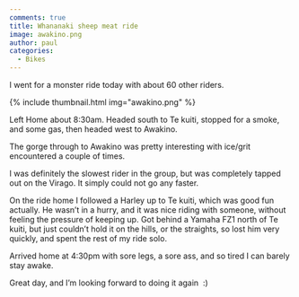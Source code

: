 ```yaml
---
comments: true
title: Whananaki sheep meat ride
image: awakino.png
author: paul
categories:
  - Bikes
---
```

I went for a monster ride today with about 60 other riders.

{% include thumbnail.html img="awakino.png" %}

Left Home about 8:30am. Headed south to Te kuiti, stopped for a smoke, and some gas, then headed west to Awakino.

The gorge through to Awakino was pretty interesting with ice/grit encountered a couple of times.

I was definitely the slowest rider in the group, but was completely tapped out on the Virago. It simply could not go any faster.

On the ride home I followed a Harley up to Te kuiti, which was good fun actually. He wasn’t in a hurry, and it was nice riding with someone, without feeling the pressure of keeping up.
Got behind a Yamaha FZ1 north of Te kuiti, but just couldn’t hold it on the hills, or the straights, so lost him very quickly, and spent the rest of my ride solo.

Arrived home at 4:30pm with sore legs, a sore ass, and so tired I can barely stay awake.

Great day, and I’m looking forward to doing it again  :)